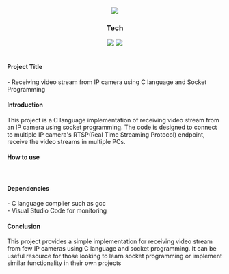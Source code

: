 <!-- <img src="https://capsule-render.vercel.app/api?type=waving&color=gradient&customColorList=0,2,2,5,30&height=200&section=header&text=SocketPrograming&fontSize=90" /> -->
<div align="center">
  <img src="https://capsule-render.vercel.app/api?type=waving&color=0:FFB3BA,100:FFFFFF&height=200&fontColor=FFFFFF&section=header&text=Socket　Programing&fontSize=80" />
  <div align="center"> 
    <h3>Tech</h3>
    <img src="https://img.shields.io/badge/C-A8B9CC?style=flat&logo=C&logoColor=white"/>
    <img src="https://img.shields.io/badge/Visual Studio Code-007ACC?style=flat&logo=Visual Studio Code&logoColor=white"/>
  </div>
</div>
<br />
<h4>Project Title</h4>
- Receiving video stream from IP camera using C language and Socket Programming

<br/>

<h4>Introduction</h4>
This project is a C language implementation of receiving video stream from an IP camera using socket programming.
The code is designed to connect to multiple IP camera's RTSP(Real Time Streaming Protocol) endpoint, receive the video streams
in multiple PCs.

<br/>

<h4>How to use</h4>

<br/>

<h4>Dependencies</h4>
- C language complier such as gcc <br/>
- Visual Studio Code for monitoring

<br/>

<h4>Conclusion</h4>
This project provides a simple implementation for receiving video stream from few IP cameras using C language and socket programming.
It can be useful resource for those looking to learn socket programming or implement similar functionality in their own projects
